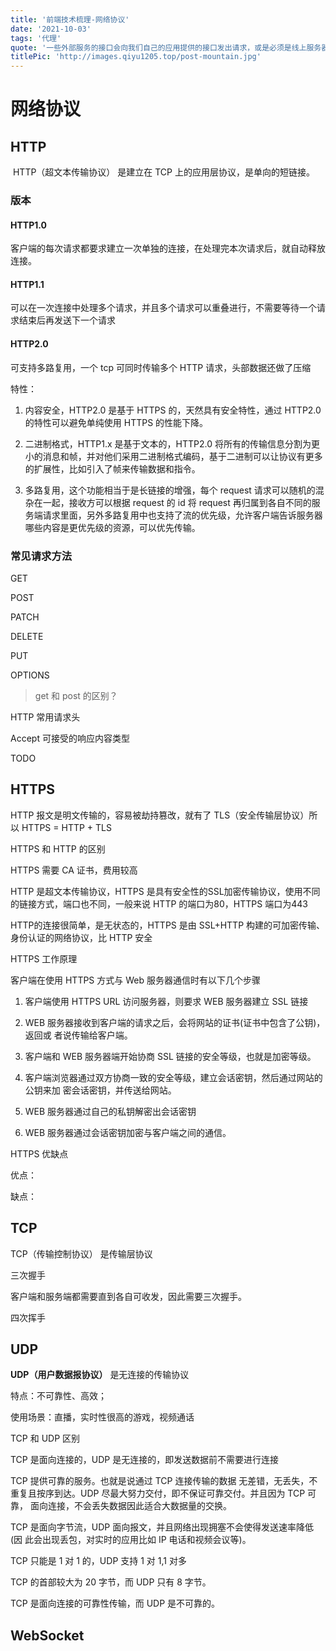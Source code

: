 ```yaml
---
title: '前端技术梳理-网络协议'
date: '2021-10-03'
tags: '代理'
quote: '一些外部服务的接口会向我们自己的应用提供的接口发出请求，或是必须是线上服务器调用比如微信的 `jssdk` ，但是我们开发都是在本地完成...'
titlePic: 'http://images.qiyu1205.top/post-mountain.jpg'
---
```


# 网络协议

## HTTP

 HTTP（超文本传输协议） 是建立在 TCP 上的应用层协议，是单向的短链接。

### 版本

#### HTTP1.0

客户端的每次请求都要求建立一次单独的连接，在处理完本次请求后，就自动释放连接。

#### HTTP1.1

可以在一次连接中处理多个请求，并且多个请求可以重叠进行，不需要等待一个请求结束后再发送下一个请求

#### HTTP2.0

可支持多路复用，一个 tcp 可同时传输多个 HTTP 请求，头部数据还做了压缩

特性： 

1. 内容安全，HTTP2.0 是基于 HTTPS 的，天然具有安全特性，通过 HTTP2.0 的特性可以避免单纯使用 HTTPS 的性能下降。

2. 二进制格式，HTTP1.x 是基于文本的，HTTP2.0 将所有的传输信息分割为更小的消息和帧，并对他们采用二进制格式编码，基于二进制可以让协议有更多的扩展性，比如引入了帧来传输数据和指令。

3. 多路复用，这个功能相当于是长链接的增强，每个 request 请求可以随机的混杂在一起，接收方可以根据 request 的 id 将 request 再归属到各自不同的服务端请求里面，另外多路复用中也支持了流的优先级，允许客户端告诉服务器哪些内容是更优先级的资源，可以优先传输。

### 常见请求方法

GET

POST

PATCH

DELETE

PUT

OPTIONS

> get 和 post 的区别？

HTTP 常用请求头

Accept 可接受的响应内容类型

TODO

## HTTPS

HTTP 报文是明文传输的，容易被劫持篡改，就有了 TLS（安全传输层协议）所以 HTTPS = HTTP + TLS

HTTPS 和 HTTP 的区别

HTTPS 需要 CA 证书，费用较高

HTTP 是超文本传输协议，HTTPS 是具有安全性的SSL加密传输协议，使用不同的链接方式，端口也不同，一般来说 HTTP 的端口为80，HTTPS 端口为443

HTTP的连接很简单，是无状态的，HTTPS 是由 SSL+HTTP 构建的可加密传输、身份认证的网络协议，比 HTTP 安全

HTTPS 工作原理

客户端在使用 HTTPS 方式与 Web 服务器通信时有以下几个步骤

1. 客户端使用 HTTPS URL 访问服务器，则要求 WEB 服务器建立 SSL 链接

2. WEB 服务器接收到客户端的请求之后，会将网站的证书(证书中包含了公钥)，返回或
   者说传输给客户端。

3. 客户端和 WEB 服务器端开始协商 SSL 链接的安全等级，也就是加密等级。

4. 客户端浏览器通过双方协商一致的安全等级，建立会话密钥，然后通过网站的公钥来加
   密会话密钥，并传送给网站。

5. WEB 服务器通过自己的私钥解密出会话密钥

6. WEB 服务器通过会话密钥加密与客户端之间的通信。

HTTPS 优缺点

优点：

缺点：

## TCP

TCP（传输控制协议） 是传输层协议

三次握手

客户端和服务端都需要直到各自可收发，因此需要三次握手。

四次挥手

## UDP

**UDP（用户数据报协议）** 是无连接的传输协议

特点：不可靠性、高效；

使用场景：直播，实时性很高的游戏，视频通话

TCP 和 UDP 区别

TCP 是面向连接的，UDP 是无连接的，即发送数据前不需要进行连接

TCP 提供可靠的服务。也就是说通过 TCP 连接传输的数据 无差错，无丢失，不重复且按序到达。UDP 尽最大努力交付，即不保证可靠交付。并且因为 TCP 可靠，
面向连接，不会丢失数据因此适合大数据量的交换。

TCP 是面向字节流，UDP 面向报文，并且网络出现拥塞不会使得发送速率降低(因
此会出现丢包，对实时的应用比如 IP 电话和视频会议等)。

TCP 只能是 1 对 1 的，UDP 支持 1 对 1,1 对多

TCP 的首部较大为 20 字节，而 UDP 只有 8 字节。

TCP 是面向连接的可靠性传输，而 UDP 是不可靠的。

## WebSocket